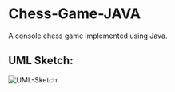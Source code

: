 # Chess-Game-JAVA

A console chess game implemented using Java.

## UML Sketch:

![UML-Sketch](./UML-sketch-v2.png)

